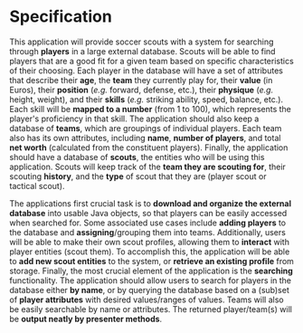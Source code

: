 # Specification

This application will provide soccer scouts with a system for searching through **players** in a large external database. 
Scouts will be able to find players that are a good fit for a given team based on specific characteristics of their choosing. 
Each player in the database will have a set of attributes that describe their **age**, the **team** they currently play for,
their **value** (in Euros), their **position** (*e.g.* forward, defense, etc.), their **physique** (*e.g.* height, weight), 
and their **skills** (*e.g.* striking ability, speed, balance, etc.). 
Each skill will be **mapped to a number** (from 1 to 100), which represents the player's proficiency in that skill.
The application should also keep a database of **teams**, which are groupings of individual players. 
Each team also has its own attributes, including **name**, **number of players**, and total **net worth** (calculated from the constituent players). 
Finally, the application should have a database of **scouts**, the entities who will be using this application. 
Scouts will keep track of the **team they are scouting for**, their scouting **history**, 
and the **type** of scout that they are (player scout or tactical scout).

The applications first crucial task is to **download and organize the external database** into usable Java objects, 
so that players can be easily accessed when searched for. 
Some associated use cases include **adding players** to the database and **assigning**/grouping them into teams. 
Additionally, users will be able to make their own scout profiles, allowing them to **interact** with player entities (scout them). 
To accomplish this, the application will be able to **add new scout entities** to the system, or **retrieve an existing profile** from storage. 
Finally, the most crucial element of the application is the **searching** functionality. 
The application should allow users to search for players in the database either **by name**, 
or by querying the database based on a (sub)set of **player attributes** with desired values/ranges of values. 
Teams will also be easily searchable by name or attributes.
The returned player/team(s) will be **output neatly by presenter methods**.
